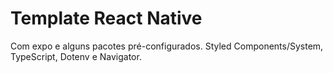 # Template React Native 

Com expo e alguns pacotes pré-configurados. Styled Components/System, TypeScript, Dotenv e Navigator.
